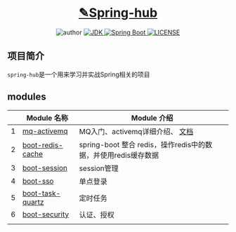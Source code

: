 <h1 align="center"><a href="https://github.com/ylksty/spring-hub" target="_blank">✎Spring-hub</a></h1>
<p align="center">
  <a href="https://github.com/ylksty" target="_blank"></a>
  	<img alt="author" src="https://img.shields.io/badge/author-yanglk-blue.svg"/>
  <a href="https://www.oracle.com/technetwork/java/javase/downloads/index.html">
    <img alt="JDK" src="https://img.shields.io/badge/JDK-1.8.0_162-orange.svg"/>
  </a>
  <a href="https://docs.spring.io/spring-boot/docs/2.3.5.RELEASE/reference/html/">
    <img alt="Spring Boot" src="https://img.shields.io/badge/Spring Boot-2.3.5.RELEASE-brightgreen.svg"/>
  </a>
  <a href="https://github.com/ylksty/spring-hub/blob/master/LICENSE">
    <img alt="LICENSE" src="https://img.shields.io/github/license/ylksty/spring-hub.svg"/>
  </a>
</p>


## 项目简介

`spring-hub`是一个用来学习并实战Spring相关的项目

## modules

|      | Module 名称                                | Module 介绍                                                  |
| ---- | ------------------------------------------ | ------------------------------------------------------------ |
| 1    | [mq-activemq](./mq-activemq)               | MQ入门、activemq详细介绍、 [文档](https://joeup.gitee.io/think-java/#/docs/backend/mom/activemq) |
| 2    | [boot-redis-cache](redis/boot-redis-cache) | spring-boot 整合 redis，操作redis中的数据，并使用redis缓存数据 |
| 3    | [boot-session](./boot-session)             | session管理                                                  |
| 4    | [boot-sso](./boot-sso)                     | 单点登录                                                     |
| 5    | [boot-task-quartz](./boot-task-quartz)     | 定时任务                                                     |
| 6    | [boot-security](./boot-security)           | 认证、授权                                                   |
|      |                                            |                                                              |


